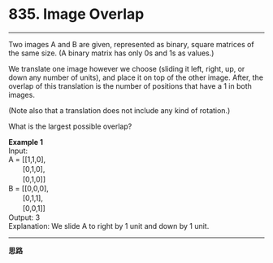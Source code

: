 # 835. Image Overlap
---
Two images A and B are given, represented as binary, square matrices of the same size.  (A binary matrix has only 0s and 1s as values.)

We translate one image however we choose (sliding it left, right, up, or down any number of units), and place it on top of the other image.  After, the overlap of this translation is the number of positions that have a 1 in both images.

(Note also that a translation does not include any kind of rotation.)

What is the largest possible overlap?

**Example 1**  
Input:   
A = [[1,1,0],  
　　[0,1,0],  
　　[0,1,0]]  
       B = [[0,0,0],  
　　[0,1,1],  
　　[0,0,1]]  
Output: 3  
Explanation: We slide A to right by 1 unit and down by 1 unit.

---
**思路**
